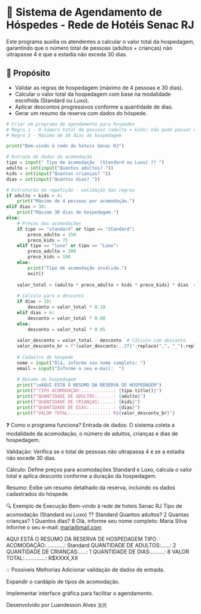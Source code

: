 # 🏨 Sistema de Agendamento de Hóspedes - Rede de Hotéis Senac RJ

Este programa auxilia os atendentes a calcular o valor total da hospedagem, garantindo que o número total de pessoas (adultos + crianças) não ultrapasse 4 e que a estadia não exceda 30 dias.

## 🎯 Propósito

- Validar as regras de hospedagem (máximo de 4 pessoas e 30 dias).
- Calcular o valor total da hospedagem com base na modalidade escolhida (Standard ou Luxo).
- Aplicar descontos progressivos conforme a quantidade de dias.
- Gerar um resumo da reserva com dados do hóspede.

```python
# Criar um programa de agendamento para hospedes 
# Regra 1 - O número total de pessoas (adulto + kids) não pode passar de 4 pessoas
# Regra 2 - Máximo de 30 dias de hospedagem 

print("Bem-vindo à rede de hoteis Senac RJ")

# Entrada de dados da acomodação
tipo = input(" Tipo de acomodação  (Standard ou Luxo) ?? ")
adulto = int(input("Quantos adultos? "))
kids = int(input("Quantas crianças? "))
dias = int(input("Quantos dias? "))

# Estruturas de repetição - validação das regras
if adulto + kids > 4:
    print("Máximo de 4 pessoas por acomodação.")
elif dias > 30:
    print("Máximo 30 dias de hospedagem.")
else:
    # Preços das acomodações
    if tipo == "standard" or tipo == "Standard":
        preco_adulto = 150
        preco_kids = 75
    elif tipo == "luxo" or tipo == "Luxo":
        preco_adulto = 200
        preco_kids = 100
    else:
        print("Tipo de acomodação inválida.")
        exit()
        
    valor_total = (adulto * preco_adulto + kids * preco_kids) * dias  # Cálculo do valor total antes do desconto 
    
    # Cálculo para o desconto
    if dias > 10:
        desconto = valor_total * 0.10
    elif dias > 6:
        desconto = valor_total * 0.08
    else:
        desconto = valor_total * 0.05
        
    valor_desconto = valor_total - desconto  # Cálculo com desconto
    valor_desconto_br = f"{valor_desconto:,.2f}".replace(",", "_").replace(".", ",").replace("_", ".")
    
    # Cadastro do hóspede 
    nome = input("Olá, informe seu nome completo: ")
    email = input("Informe o seu e-mail:  ")
    
    # Resumo da hospedagem
    print("\nAQUI ESTÁ O RESUMO DA RESERVA DE HOSPEDAGEM")
    print(f"TIPO ACOMODAÇÃO:............: {tipo.title()}")
    print(f"QUANTIDADE DE ADULTOS:......: {adulto}")
    print(f"QUANTIDADE DE CRIANÇAS:.....: {kids}")
    print(f"QUANTIDADE DE DIAS:.........: {dias}")
    print(f"VALOR TOTAL:..............: R${valor_desconto_br}")
```
❓ Como o programa funciona?
Entrada de dados: O sistema coleta a modalidade da acomodação, o número de adultos, crianças e dias de hospedagem.

Validação: Verifica se o total de pessoas não ultrapassa 4 e se a estadia não excede 30 dias.

Cálculo: Define preços para acomodações Standard e Luxo, calcula o valor total e aplica desconto conforme a duração da hospedagem.

Resumo: Exibe um resumo detalhado da reserva, incluindo os dados cadastrados do hóspede.

🔍 Exemplo de Execução
Bem-vindo à rede de hoteis Senac RJ
 Tipo de acomodação  (Standard ou Luxo) ?? Standard
Quantos adultos? 2
Quantas crianças? 1
Quantos dias? 8
Olá, informe seu nome completo: Maria Silva
Informe o seu e-mail: maria@mail.com

AQUI ESTÁ O RESUMO DA RESERVA DE HOSPEDAGEM
TIPO ACOMODAÇÃO:............: Standard
QUANTIDADE DE ADULTOS:......: 2
QUANTIDADE DE CRIANÇAS:.....: 1
QUANTIDADE DE DIAS:.........: 8
VALOR TOTAL:..............: R$XXXX,XX

💡 Possíveis Melhorias
Adicionar validação de dados de entrada.

Expandir o cardápio de tipos de acomodação.

Implementar interface gráfica para facilitar o agendamento.

Desenvolvido por Luandesson Alves 🇧🇷
